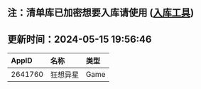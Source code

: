 ## 注：清单库已加密想要入库请使用 ([入库工具](https://github.com/BlankTMing/ManifestAutoUpdate/releases))

## 更新时间：2024-05-15 19:56:46
| AppID | 名称 | 类型  |
| :-------------------- | :----------------------------- | :----------- |
| 2641760 | 狂想异星| Game |
